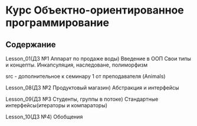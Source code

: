 # Курс Объектно-ориентированное программирование

## Содержание

Lesson_01(ДЗ №1 Аппарат по продаже воды) Введение в ООП Свои типы и концепты. Инкапсуляция, наследоване, полиморфизм

src - дополнительное к семинару 1 от преподавателя (Animals)

Lesson_08(ДЗ №2 Продуктовый магазин) Абстракция и интерфейсы

Lesson_09(ДЗ №3 Студенты, группы в потоке) Стандартные интерфейсы(итераторы и компараторы)

Lesson_10(ДЗ №4) Обобщения


